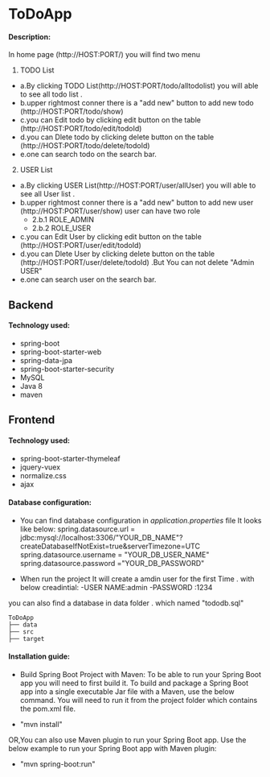 # ToDoApp

#### Description:

In home page (http://HOST:PORT/) you will find two menu 

1. TODO List

- a.By clicking TODO List(http://HOST:PORT/todo/alltodolist)  you will able to see all todo list .
- b.upper rightmost conner there is a "add new" button to add new todo (http://HOST:PORT/todo/show)
- c.you can Edit todo by clicking edit button on the table (http://HOST:PORT/todo/edit/todoId)
- d.you can Dlete todo by clicking delete button on the table (http://HOST:PORT/todo/delete/todoId)
- e.one can search todo on the search bar.

2. USER List

- a.By clicking USER List(http://HOST:PORT/user/allUser)  you will able to see all User list .
- b.upper rightmost conner there is a "add new" button to add new user (http://HOST:PORT/user/show) user can have two role
   - 2.b.1 ROLE_ADMIN
   - 2.b.2 ROLE_USER
- c.you can Edit User by clicking edit button on the table (http://HOST:PORT/user/edit/todoId)
- d.you can Dlete User by clicking delete button on the table (http://HOST:PORT/user/delete/todoId) .But You can not delete "Admin USER"
- e.one can search user on the search bar.





## Backend

#### Technology used: 

- spring-boot
- spring-boot-starter-web
- spring-data-jpa
- spring-boot-starter-security
- MySQL
- Java 8
- maven



## Frontend

#### Technology used: 

- spring-boot-starter-thymeleaf
- jquery-vuex
- normalize.css
- ajax



#### Database configuration: 

*  You can find database configuration in  *application.properties* file
It looks like below:
spring.datasource.url = jdbc:mysql://localhost:3306/"YOUR_DB_NAME"?createDatabaseIfNotExist=true&serverTimezone=UTC
spring.datasource.username = "YOUR_DB_USER_NAME"
spring.datasource.password ="YOUR_DB_PASSWORD"

* When run the project It will create a amdin user for the first Time .
with below creadintial:
-USER NAME:admin
-PASSWORD :1234

you can also find a database in data folder . which named "tododb.sql"
```
ToDoApp
├── data
├── src
├── target
```


#### Installation guide:

* Build Spring Boot Project with Maven:
To be able to run your Spring Boot app you will need to first build it. To build and package a Spring Boot app into a single executable Jar file with a Maven, use the below command. You will need to run it from the project folder which contains the pom.xml file.
 - "mvn install"

OR,You can also use Maven plugin to run your Spring Boot app. Use the below example to run your Spring Boot app with Maven plugin:
 - "mvn spring-boot:run"




